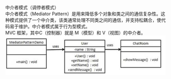中介者模式（调停者模式）  
中介者模式（Mediator Pattern）是用来降低多个对象和类之间的通信复杂性。这种模式提供了一个中介类，该类通常处理不同类之间的通信，并支持松耦合，使代码易于维护。中介者模式属于行为型模式。  
MVC 框架，其中C（控制器）就是 M（模型）和 V（视图）的中介者。
![img.png](img.png)